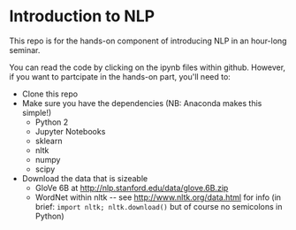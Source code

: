 # Introduction to NLP

This repo is for the hands-on component of introducing NLP in an hour-long seminar.

You can read the code by clicking on the ipynb files within github.  However, if you want to partcipate in the hands-on part, you'll need to:

* Clone this repo
* Make sure you have the dependencies (NB: Anaconda makes this simple!) 
  * Python 2
  * Jupyter Notebooks
  * sklearn
  * nltk
  * numpy
  * scipy
* Download the data that is sizeable
  * GloVe 6B at http://nlp.stanford.edu/data/glove.6B.zip
  * WordNet within nltk -- see http://www.nltk.org/data.html for info (in brief: `import nltk; nltk.download()` but of course no semicolons in Python)

